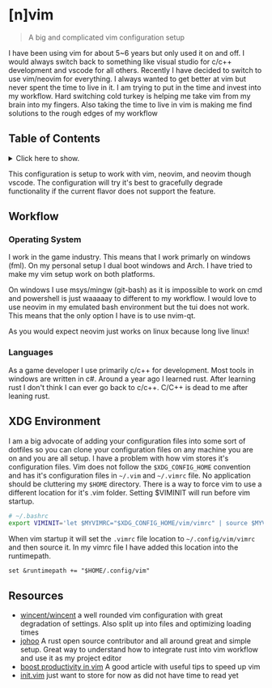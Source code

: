 # [n]vim

> A big and complicated vim configuration setup

I have been using vim for about 5~6 years but only used it on and off. I would always switch back to something like
visual studio for c/c++ development and vscode for all others. Recently I have decided to switch to use vim/neovim for
everything. I always wanted to get better at vim but never spent the time to live in it. I am trying to put in the time
and invest into my workflow. Hard switching cold turkey is helping me take vim from my brain into my fingers. Also
taking the time to live in vim is making me find solutions to the rough edges of my workflow

## Table of Contents

<details>
<summary>Click here to show.</summary>

<!-- BEGIN-MARKDOWN-TOC -->

- [Workflow](#workflow)
  - [Operating System](#operating-system)
  - [Languages](#languages)
- [XDG Environment](#xdg-environment)
- [Resources](#resources)

<!-- END-MARKDOWN-TOC -->

</details>

This configuration is setup to work with vim, neovim, and neovim though vscode.
The configuration will try it's best to gracefully degrade functionality if
the current flavor does not support the feature.

## Workflow

### Operating System

I work in the game industry. This means that I work primarly on windows (fml). On my personal setup I dual boot windows
and Arch. I have tried to make my vim setup work on both platforms.

On windows I use msys/mingw (git-bash) as it is impossible to work on cmd and powershell is just waaaaay to different
to my workflow. I would love to use neovim in my emulated bash environment but the tui does not work. This means that
the only option I have is to use nvim-qt.

As you would expect neovim just works on linux because long live linux!

### Languages

As a game developer I use primarily c/c++ for development. Most tools in windows are written in c#. Around a year ago I
learned rust. After learning rust I don't think I can ever go back to c/c++. C/C++ is dead to me after leaning rust.

## XDG Environment

I am a big advocate of adding your configuration files into some sort of dotfiles so you can clone your configuration
files on any machine you are on and you are all setup. I have a problem with how vim stores it's configuration files.
Vim does not follow the `$XDG_CONFIG_HOME` convention and has it's configuration files in `~/.vim` and `~/.vimrc` file. No
application should be cluttering my `$HOME` directory. There is a way to force vim to use a different location for it's
.vim folder. Setting $VIMINIT will run before vim startup.

```bash
# ~/.bashrc
export VIMINIT='let $MYVIMRC="$XDG_CONFIG_HOME/vim/vimrc" | source $MYVIMRC'
```

When vim startup it will set the `.vimrc` file location to `~/.config/vim/vimrc` and then source it. In my vimrc file I have
added this location into the runtimepath.

```vim
set &runtimepath += "$HOME/.config/vim"
```

## Resources

- [wincent/wincent](https://github.com/wincent/wincent/tree/master/roles/dotfiles/files/.vim) a well rounded vim
    configuration with great degradation of settings. Also split up into files and optimizing loading times
- [johoo](https://github.com/jonhoo/configs) A rust open source contributor and all around great and simple setup. Great
    way to understand how to integrate rust into vim workflow and use it as my project editor
- [boost productivity in vim](https://sheerun.net/2014/03/21/how-to-boost-your-vim-productivity/) A good article with
    useful tips to speed up vim
- [init.vim](https://github.com/fannheyward/init.vim/blob/master/init.vim) just want to store for
    now as did not have time to read yet
